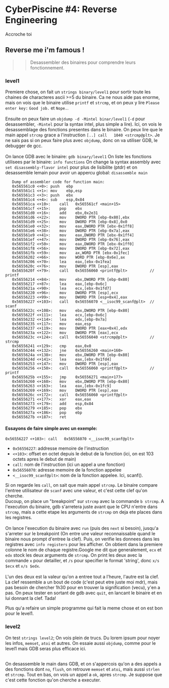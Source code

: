# CyberPiscine #4: Reverse Engineering

Accroche toi

## Reverse me i'm famous !
>> Desassembler des binaires pour comprendre leurs fonctionnement.

### level1
Premiere chose, on fait un `strings binary/level1` pour sortir toute les chaines de characteres ascii >=5 du binaire.
Ca ne nous aide pas enorme, mais on vois que le binaire utilise `printf` et `strcmp`, et on peux y lire `Please enter key:` `Good job.` et `Nope.`.<br><br>
Ensuite on peux faire un `objdump -d -Mintel binar/level1` (`-d` pour desassembler, `-Mintel` pour la syntax intel, plus simple a lire). Ici, on vois le desassemblage des fonctions presentes dans le binaire. On peux lire que le main appel `strcmp` grace a l'instruction `[..] call   1040 <strcmp@plt>`. Je ne sais pas si on peux faire plus avec `objdump`, donc on va utiliser GDB, le debugger de gcc.<br><br>
On lance GDB avec le binaire: `gdb binary/level1`
On liste les fonctions utilisees par le binaire: `info functions`
On change la syntax assembly avec `set disassembly-flavor intel` pour plus de lisibilite (ptdr) et on desassemble lemain pour avoir un appercu global: `disassemble main`

```
   Dump of assembler code for function main:
   0x565561c0 <+0>:	push   ebp
   0x565561c1 <+1>:	mov    ebp,esp
   0x565561c3 <+3>:	push   ebx
   0x565561c4 <+4>:	sub    esp,0x84
   0x565561ca <+10>:	call   0x565561cf <main+15>
   0x565561cf <+15>:	pop    ebx
   0x565561d0 <+16>:	add    ebx,0x2e31
   0x565561d6 <+22>:	mov    DWORD PTR [ebp-0x80],ebx
   0x565561d9 <+25>:	mov    DWORD PTR [ebp-0x8],0x0
   0x565561e0 <+32>:	mov    eax,DWORD PTR [ebx-0x1ff8]
   0x565561e6 <+38>:	mov    DWORD PTR [ebp-0x7a],eax
   0x565561e9 <+41>:	mov    eax,DWORD PTR [ebx-0x1ff4]
   0x565561ef <+47>:	mov    DWORD PTR [ebp-0x76],eax
   0x565561f2 <+50>:	mov    eax,DWORD PTR [ebx-0x1ff0]
   0x565561f8 <+56>:	mov    DWORD PTR [ebp-0x72],eax
   0x565561fb <+59>:	mov    ax,WORD PTR [ebx-0x1fec]
   0x56556202 <+66>:	mov    WORD PTR [ebp-0x6e],ax
   0x56556206 <+70>:	lea    eax,[ebx-0x1fea]
   0x5655620c <+76>:	mov    DWORD PTR [esp],eax
   0x5655620f <+79>:	call   0x56556060 <printf@plt>          // printf
   0x56556214 <+84>:	mov    ebx,DWORD PTR [ebp-0x80]
   0x56556217 <+87>:	lea    eax,[ebp-0x6c]
   0x5655621a <+90>:	lea    ecx,[ebx-0x1fd7]
   0x56556220 <+96>:	mov    DWORD PTR [esp],ecx
   0x56556223 <+99>:	mov    DWORD PTR [esp+0x4],eax
   0x56556227 <+103>:	call   0x56556070 <__isoc99_scanf@plt>  // scanf
   0x5655622c <+108>:	mov    ebx,DWORD PTR [ebp-0x80]
   0x5655622f <+111>:	lea    ecx,[ebp-0x6c]
   0x56556232 <+114>:	lea    edx,[ebp-0x7a]
   0x56556235 <+117>:	mov    eax,esp
   0x56556237 <+119>:	mov    DWORD PTR [eax+0x4],edx
   0x5655623a <+122>:	mov    DWORD PTR [eax],ecx
   0x5655623c <+124>:	call   0x56556040 <strcmp@plt>          // strcmp
   0x56556241 <+129>:	cmp    eax,0x0
   0x56556244 <+132>:	jne    0x56556260 <main+160>
   0x5655624a <+138>:	mov    ebx,DWORD PTR [ebp-0x80]
   0x5655624d <+141>:	lea    eax,[ebx-0x1fd4]
   0x56556253 <+147>:	mov    DWORD PTR [esp],eax
   0x56556256 <+150>:	call   0x56556060 <printf@plt>          // printf
   0x5655625b <+155>:	jmp    0x56556271 <main+177>
   0x56556260 <+160>:	mov    ebx,DWORD PTR [ebp-0x80]
   0x56556263 <+163>:	lea    eax,[ebx-0x1fc9]
   0x56556269 <+169>:	mov    DWORD PTR [esp],eax
   0x5655626c <+172>:	call   0x56556060 <printf@plt>
   0x56556271 <+177>:	xor    eax,eax
   0x56556273 <+179>:	add    esp,0x84
   0x56556279 <+185>:	pop    ebx
   0x5655627a <+186>:	pop    ebp
   0x5655627b <+187>:	ret
```

#### Essayons de faire simple avec un exemple:
`0x56556227 <+103>:	call   0x56556070 <__isoc99_scanf@plt>`
- `0x56556227`: addresse memoire de l'instruction
- `<+103>`: offset en octet depuis le debut de la fonction (ici, on est 103 octets apres le debut de main)
- `call`: nom de l'instruction (ici un appel a une fonction)
- `0x56556070`: adresse memoire de la fonction appelee
- `<__isoc99_scanf@plt>`: nom de la fonction appelee. Ici, scanf().

Si on regarde les `call`, on sait que main appel `strcmp`. Le binaire compare l'entree utilisateur de `scanf` avec une valeur, et c'est cette clef qu'on cherche.<br>Ducoup, on place un "breakpoint" sur `strcmp` avec la commande `b strcmp`. A l'execution du binaire, gdb s'arretera juste avant que le CPU n'entre dans `strcmp`, mais a cette etape les arguments de `strcmp` on deja ete places dans les registres.<br><br>
On lance l'execution du binaire avec `run` (puis des `next` si besoin), jusqu'a s'arreter sur le breakpoint (On entre une valeur reconnaissable quand le binaire nous prompt d'entree la clef). Puis, on verifie les donnees dans les registres avec `info registers` pour les afficher. On obtient dans la premiere colonne le nom de chaque registre.Google me dit que generalement, `ecx` et `edx` stock les deux arguments de `strcmp`. On print les deux avec la commande `x` pour detailler, et `/s` pour specifier le format 'string', donc `x/s $ecx` et `x/s $edx`.<br><br>L'un des deux est la valeur qu'on a entree tout a l'heure, l'autre est la clef.<br> La clef ressemble a un bout de code (c'est peut etre juste moi mdr), mais pas besoin de chercher 1h30 pour en trouver la signification (vecu), y'en a pas. On peux tester en sortant de gdb avec `quit`, en lancant le binaire et en lui donnant la clef. Tada!

Plus qu'a refaire un simple programme qui fait la meme chose et on est bon pour le level1.

### level2

On test `strings level2`; On vois plein de trucs. Du lorem ipsum pour noyer les infos, `memset`, `atoi` et autres. On essaie aussi `objdump`, comme pour le level1 mais GDB seras plus efficace ici.<br><br>

On desassemble le main dans GDB, et on s'appercois qu'on a des appels a des fonctions dont `no`, `flush`, on retrouve `memset` et `atoi`, mais aussi `strlen` et `strcmp`. Tout en bas, on vois un appel a `ok`, apres `strcmp`. Je suppose que c'est cette fonction qu'on cherche a executer.<br><br>

